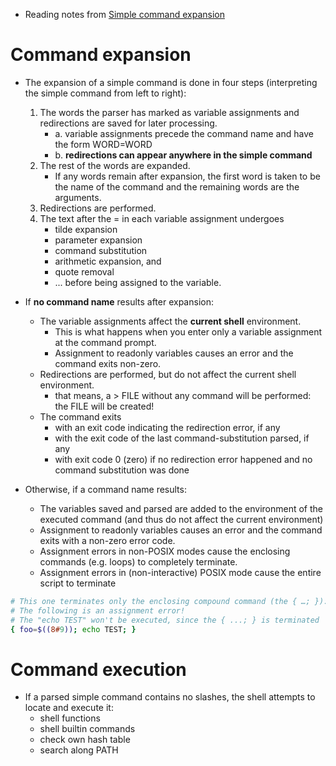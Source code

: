- Reading notes from [Simple command expansion](https://wiki.bash-hackers.org/syntax/grammar/parser_exec)
# Command expansion
- The expansion of a simple command is done in four steps (interpreting the simple command from left to right):
  1. The words the parser has marked as variable assignments and redirections are saved for later processing.
     - a. variable assignments precede the command name and have the form WORD=WORD
     - b. **redirections can appear anywhere in the simple command**
  2. The rest of the words are expanded.
     - If any words remain after expansion, the first word is taken to be the name of the command and the remaining words are the arguments.
  3. Redirections are performed.
  4. The text after the = in each variable assignment undergoes
     - tilde expansion
     - parameter expansion
     - command substitution
     - arithmetic expansion, and
     - quote removal
     - ... before being assigned to the variable.

- If **no command name** results after expansion:
  - The variable assignments affect the **current shell** environment.
    - This is what happens when you enter only a variable assignment at the command prompt.
    - Assignment to readonly variables causes an error and the command exits non-zero.
  - Redirections are performed, but do not affect the current shell environment.
    - that means, a > FILE without any command will be performed: the FILE will be created!
  - The command exits
    - with an exit code indicating the redirection error, if any
    - with the exit code of the last command-substitution parsed, if any
    - with exit code 0 (zero) if no redirection error happened and no command substitution was done
- Otherwise, if a command name results:
  - The variables saved and parsed are added to the environment of the executed command (and thus do not affect the current environment)
  - Assignment to readonly variables causes an error and the command exits with a non-zero error code.
  - Assignment errors in non-POSIX modes cause the enclosing commands (e.g. loops) to completely terminate.
  - Assignment errors in (non-interactive) POSIX mode cause the entire script to terminate
```bash
# This one terminates only the enclosing compound command (the { …; }):
# The following is an assignment error!
# The "echo TEST" won't be executed, since the { ...; } is terminated
{ foo=$((8#9)); echo TEST; }
```

# Command execution
- If a parsed simple command contains no slashes, the shell attempts to locate and execute it:
  - shell functions
  - shell builtin commands
  - check own hash table
  - search along PATH